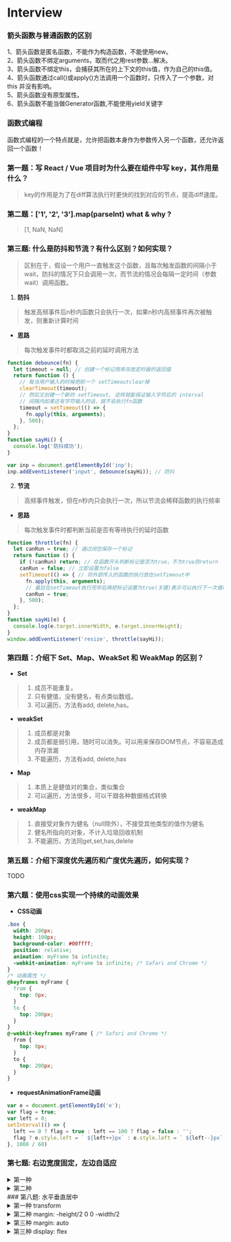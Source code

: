 # Interview
### 箭头函数与普通函数的区别
1、箭头函数是匿名函数，不能作为构造函数，不能使用new。<br>
2、箭头函数不绑定arguments，取而代之用rest参数...解决。<br>
3、箭头函数不绑定this，会捕获其所在的上下文的this值，作为自己的this值。<br>
4、箭头函数通过call()或apply()方法调用一个函数时，只传入了一个参数，对 this 并没有影响。<br>
5、箭头函数没有原型属性。<br>
6、箭头函数不能当做Generator函数,不能使用yield关键字
### 函数式编程
函数式编程的一个特点就是，允许把函数本身作为参数传入另一个函数，还允许返回一个函数！
### 第一题：写 React / Vue 项目时为什么要在组件中写 key，其作用是什么？
  > key的作用是为了在diff算法执行时更快的找到对应的节点，提高diff速度。

### 第二题：['1', '2', '3'].map(parseInt) what & why ?
  > [1, NaN, NaN]

### 第三题: 什么是防抖和节流？有什么区别？如何实现？
  > 区别在于，假设一个用户一直触发这个函数，且每次触发函数的间隔小于wait，防抖的情况下只会调用一次，而节流的情况会每隔一定时间（参数wait）调用函数。<br>
  1. **防抖**
  > 触发高频事件后n秒内函数只会执行一次，如果n秒内高频事件再次被触发，则重新计算时间
  * __思路__
  > 每次触发事件时都取消之前的延时调用方法
  ```JavaScript
  function debounce(fn) {
    let timeout = null; // 创建一个标记用来存放定时器的返回值
    return function () {
      // 每当用户输入的时候把前一个 setTimeoutclear掉 
      clearTimeout(timeout);
      // 然后又创建一个新的 setTimeout, 这样就能保证输入字符后的 interval 
      // 间隔内如果还有字符输入的话，就不会执行fn函数
      timeout = setTimeout(() => {
        fn.apply(this, arguments);
      }, 500);
    };
  }
  function sayHi() {
    console.log('防抖成功');
  }

  var inp = document.getElementById('inp');
  inp.addEventListener('input', debounce(sayHi)); // 防抖
  ```
  2. **节流**
  > 高频事件触发，但在n秒内只会执行一次，所以节流会稀释函数的执行频率
  * __思路__
  > 每次触发事件时都判断当前是否有等待执行的延时函数
  ```JavaScript
  function throttle(fn) {
    let canRun = true; // 通过闭包保存一个标记
    return function () {
      if (!canRun) return; // 在函数开头判断标记是否为true，不为true则return
      canRun = false; // 立即设置为false
      setTimeout(() => { // 将外部传入的函数的执行放在setTimeout中
        fn.apply(this, arguments);
        // 最后在setTimeout执行完毕后再把标记设置为true(关键)表示可以执行下一次循环/// 了。当定时器没有执行的时候标记永远是false，在开头被return掉
        canRun = true;
      }, 500);
    };
  }
  function sayHi(e) {
    console.log(e.target.innerWidth, e.target.innerHeight);
  }
  window.addEventListener('resize', throttle(sayHi));
  ```
### 第四题：介绍下 Set、Map、WeakSet 和 WeakMap 的区别？
  * **Set**
  > 1. 成员不能重复。
  > 2. 只有健值，没有健名，有点类似数组。
  > 3. 可以遍历，方法有add, delete,has。
  * **weakSet**
  > 1. 成员都是对象
  > 2. 成员都是弱引用，随时可以消失。可以用来保存DOM节点，不容易造成内存泄漏
  > 3. 不能遍历，方法有add, delete,has

  * **Map**
  > 1. 本质上是健值对的集合，类似集合
  > 2. 可以遍历，方法很多，可以干跟各种数据格式转换
  * **weakMap**
  > 1. 直接受对象作为健名（null除外），不接受其他类型的值作为健名
  > 2. 健名所指向的对象，不计入垃圾回收机制
  > 3. 不能遍历，方法同get,set,has,delete
### 第五题：介绍下深度优先遍历和广度优先遍历，如何实现？
  TODO
### 第六题：使用css实现一个持续的动画效果
  * __CSS动画__
  ```css
  .box {
    width: 200px;
    height: 100px;
    background-color: #00ffff;
    position: relative;
    animation: myFrame 5s infinite;
    -webkit-animation: myFrame 5s infinite; /* Safari and Chrome */
  }
  /* 动画属性 */
  @keyframes myFrame {
    from {
      top: 0px;
    }
    to {
      top: 200px;
    }
  }
  @-webkit-keyframes myFrame { /* Safari and Chrome */
    from {
      top: 0px;
    }
    to {
      top: 200px;
    }
  }
  ```
  * __requestAnimationFrame动画__
  ```JavaScript
  var e = document.getElementById('e');
  var flag = true;
  var left = 0;
  setInterval(() => {
    left == 0 ? flag = true : left == 100 ? flag = false : '';
    flag ? e.style.left = ` ${left++}px` : e.style.left = ` ${left--}px`;
  }, 1000 / 60)
  ```
### 第七题: 右边宽度固定，左边自适应
  <details>
  <summary>第一种</summary>

  > css
  ```css
  body {
    display: flex;
  }
  .left {
    height: 100vh;
    background-color: #1122ff;
    flex: 1;
  }
  .right {
    width: 200px;
    height: 100vh;
    background-color: #ccddaa;
  }
  ```
  > html
  ```html
  <body>
    <div class="left"></div>
    <div class="right"></div>
  </body>
  ```
  </details>
  <details>
  <summary>第二种</summary>

  > css
  ```css
  .left {
    float: right;
    background-color: #66ee33;
    width: 200px;
    height: 100vh;
  }
  .right {
    margin-right: 200px;
    background-color: #ffee11;
    height: 100vh;
  }
  ```
  > html
  ```html
  <body>
    <div class="left"></div>
    <div class="right"></div>
  </body>
  ```
  </details>
### 第八题: 水平垂直居中
  <details>
  <summary>第一种 transform</summary>

  > css
  ```css
  .container {
    position: relative;
    width: 100%;
    height: 100vh;
  }
  .box {
    position: absolute;
    width: 300px;
    height: 200px;
    background-color: #888;
    top: 50%;
    left: 50%;
    transform: translate(-50%, -50%);
  }
  ```
  ```html
  <div class="container">
    <div class="box">水平垂直居中</div>
  </div>
  ```
  </details>
  <details>
  <summary>第二种 margin: -height/2 0 0 -width/2 </summary>

  > css
  ```css
  .container {
    position: relative;
    width: 100%;
    height: 100vh;
  }
  .box {
    position: absolute;
    width: 300px;
    height: 200px;
    background-color: #888;
    top: 50%;
    left: 50%;
    margin: -100px 0 0 -150px;
  }
  ```
  > html
  ```html
  <div class="container">
    <div class="box">水平垂直居中</div>
  </div>
  ```
  </details>
  <details>
  <summary>第三种 margin: auto</summary>

  > css
  ```css
  .container {
    position: relative;
    width: 100%;
    height: 100vh;
  }
  .box {
    position: absolute;
    width: 300px;
    height: 200px;
    background-color: #888;
    margin: auto;
    left: 0;
    right: 0;
    top: 0;
    bottom: 0;
  }
  ```
  > html
  ```html
  <div class="container">
    <div class="box">水平垂直居中</div>
  </div>
  ```
  </details>
  <details>
  <summary>第三种 display: flex </summary>

  > css
  ```css
  .container {
    display: flex;
    justify-content: center;
    align-items: center;
    width: 100%;
    height: 100vh;
  }
  .box {
    width: 300px;
    height: 200px;
    background-color: #888;
  }
  ```
  > html
  ```html
  <div class="container">
    <div class="box">水平垂直居中</div>
  </div>
  ```
  </details>
 